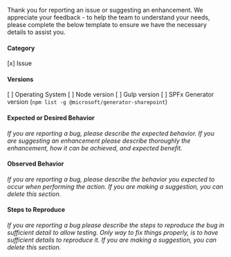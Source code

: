 Thank you for reporting an issue or suggesting an enhancement. We appreciate your feedback - to help the team to understand your needs, please complete the below template to ensure we have the necessary details to assist you.

#### Category
[x] Issue

#### Versions
[    ]  Operating System
[    ]  Node version
[    ]  Gulp version
[    ]  SPFx Generator version (`npm list -g @microsoft/generator-sharepoint`)

#### Expected or Desired Behavior
_If you are reporting a bug, please describe the expected behavior. If you are suggesting an enhancement please describe thoroughly the enhancement, how it can be achieved, and expected benefit._

#### Observed Behavior
_If you are reporting a bug, please describe the behavior you expected to occur when performing the action. If you are making a suggestion, you can delete this section._

#### Steps to Reproduce
_If you are reporting a bug please describe the steps to reproduce the bug in sufficient detail to allow testing. Only way to fix things properly, is to have sufficient details to reproduce it. If you are making a suggestion, you can delete this section._
